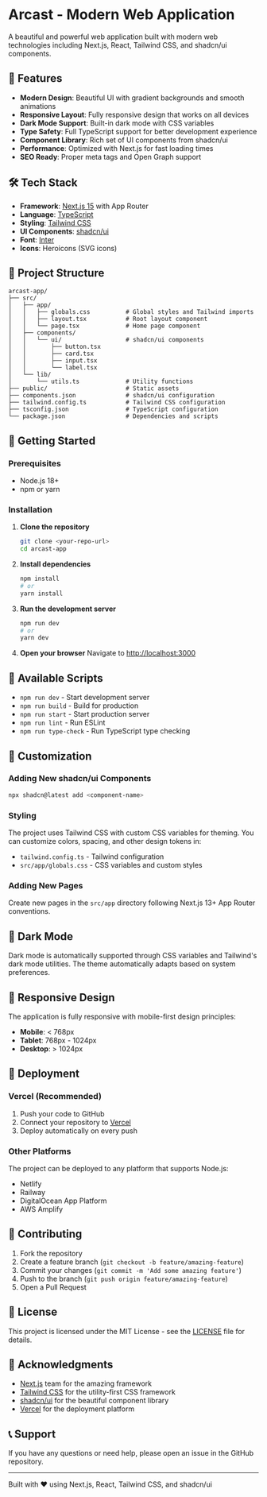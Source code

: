 # Arcast - Modern Web Application

A beautiful and powerful web application built with modern web technologies including Next.js, React, Tailwind CSS, and shadcn/ui components.

## 🚀 Features

- **Modern Design**: Beautiful UI with gradient backgrounds and smooth animations
- **Responsive Layout**: Fully responsive design that works on all devices
- **Dark Mode Support**: Built-in dark mode with CSS variables
- **Type Safety**: Full TypeScript support for better development experience
- **Component Library**: Rich set of UI components from shadcn/ui
- **Performance**: Optimized with Next.js for fast loading times
- **SEO Ready**: Proper meta tags and Open Graph support

## 🛠️ Tech Stack

- **Framework**: [Next.js 15](https://nextjs.org/) with App Router
- **Language**: [TypeScript](https://www.typescriptlang.org/)
- **Styling**: [Tailwind CSS](https://tailwindcss.com/)
- **UI Components**: [shadcn/ui](https://ui.shadcn.com/)
- **Font**: [Inter](https://fonts.google.com/specimen/Inter)
- **Icons**: Heroicons (SVG icons)

## 📁 Project Structure

```
arcast-app/
├── src/
│   ├── app/
│   │   ├── globals.css          # Global styles and Tailwind imports
│   │   ├── layout.tsx           # Root layout component
│   │   └── page.tsx             # Home page component
│   ├── components/
│   │   └── ui/                  # shadcn/ui components
│   │       ├── button.tsx
│   │       ├── card.tsx
│   │       ├── input.tsx
│   │       └── label.tsx
│   └── lib/
│       └── utils.ts             # Utility functions
├── public/                      # Static assets
├── components.json              # shadcn/ui configuration
├── tailwind.config.ts           # Tailwind CSS configuration
├── tsconfig.json                # TypeScript configuration
└── package.json                 # Dependencies and scripts
```

## 🚀 Getting Started

### Prerequisites

- Node.js 18+
- npm or yarn

### Installation

1. **Clone the repository**

   ```bash
   git clone <your-repo-url>
   cd arcast-app
   ```

2. **Install dependencies**

   ```bash
   npm install
   # or
   yarn install
   ```

3. **Run the development server**

   ```bash
   npm run dev
   # or
   yarn dev
   ```

4. **Open your browser**
   Navigate to [http://localhost:3000](http://localhost:3000)

## 📱 Available Scripts

- `npm run dev` - Start development server
- `npm run build` - Build for production
- `npm run start` - Start production server
- `npm run lint` - Run ESLint
- `npm run type-check` - Run TypeScript type checking

## 🎨 Customization

### Adding New shadcn/ui Components

```bash
npx shadcn@latest add <component-name>
```

### Styling

The project uses Tailwind CSS with custom CSS variables for theming. You can customize colors, spacing, and other design tokens in:

- `tailwind.config.ts` - Tailwind configuration
- `src/app/globals.css` - CSS variables and custom styles

### Adding New Pages

Create new pages in the `src/app` directory following Next.js 13+ App Router conventions.

## 🌙 Dark Mode

Dark mode is automatically supported through CSS variables and Tailwind's dark mode utilities. The theme automatically adapts based on system preferences.

## 📱 Responsive Design

The application is fully responsive with mobile-first design principles:

- **Mobile**: < 768px
- **Tablet**: 768px - 1024px
- **Desktop**: > 1024px

## 🚀 Deployment

### Vercel (Recommended)

1. Push your code to GitHub
2. Connect your repository to [Vercel](https://vercel.com)
3. Deploy automatically on every push

### Other Platforms

The project can be deployed to any platform that supports Node.js:

- Netlify
- Railway
- DigitalOcean App Platform
- AWS Amplify

## 🤝 Contributing

1. Fork the repository
2. Create a feature branch (`git checkout -b feature/amazing-feature`)
3. Commit your changes (`git commit -m 'Add some amazing feature'`)
4. Push to the branch (`git push origin feature/amazing-feature`)
5. Open a Pull Request

## 📄 License

This project is licensed under the MIT License - see the [LICENSE](LICENSE) file for details.

## 🙏 Acknowledgments

- [Next.js](https://nextjs.org/) team for the amazing framework
- [Tailwind CSS](https://tailwindcss.com/) for the utility-first CSS framework
- [shadcn/ui](https://ui.shadcn.com/) for the beautiful component library
- [Vercel](https://vercel.com) for the deployment platform

## 📞 Support

If you have any questions or need help, please open an issue in the GitHub repository.

---

Built with ❤️ using Next.js, React, Tailwind CSS, and shadcn/ui
